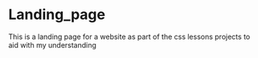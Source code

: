 # Landing_page
This is a landing page for a website as part of the css lessons projects to aid with my understanding